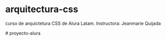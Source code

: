 # arquitectura-css
curso de arquictetura CSS de Alura Latam. 
Instructora: Jeanmarie Quijada



#   p r o y e c t o - a l u r a  
 